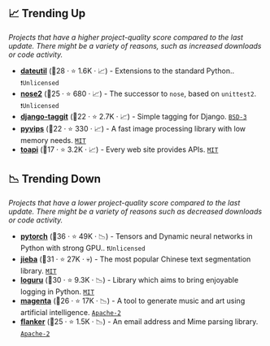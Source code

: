 ## 📈 Trending Up

_Projects that have a higher project-quality score compared to the last update. There might be a variety of reasons, such as increased downloads or code activity._

- <b><a href="https://github.com/dateutil/dateutil">dateutil</a></b> (🥇28 ·  ⭐ 1.6K · 📈) - Extensions to the standard Python.. <code>❗Unlicensed</code>
- <b><a href="https://github.com/nose-devs/nose2">nose2</a></b> (🥉25 ·  ⭐ 680 · 📈) - The successor to `nose`, based on `unittest2`. <code>❗Unlicensed</code>
- <b><a href="https://github.com/jazzband/django-taggit">django-taggit</a></b> (🥇22 ·  ⭐ 2.7K · 📈) - Simple tagging for Django. <code><a href="http://bit.ly/3aKzpTv">BSD-3</a></code>
- <b><a href="https://github.com/libvips/pyvips">pyvips</a></b> (🥉22 ·  ⭐ 330 · 📈) - A fast image processing library with low memory needs. <code><a href="http://bit.ly/34MBwT8">MIT</a></code>
- <b><a href="https://github.com/gaojiuli/toapi">toapi</a></b> (🥉17 ·  ⭐ 3.2K · 📈) - Every web site provides APIs. <code><a href="http://bit.ly/34MBwT8">MIT</a></code>

## 📉 Trending Down

_Projects that have a lower project-quality score compared to the last update. There might be a variety of reasons such as decreased downloads or code activity._

- <b><a href="https://github.com/pytorch/pytorch">pytorch</a></b> (🥈36 ·  ⭐ 49K · 📉) - Tensors and Dynamic neural networks in Python with strong GPU.. <code>❗Unlicensed</code>
- <b><a href="https://github.com/fxsjy/jieba">jieba</a></b> (🥇31 ·  ⭐ 27K · 💀) - The most popular Chinese text segmentation library. <code><a href="http://bit.ly/34MBwT8">MIT</a></code>
- <b><a href="https://github.com/Delgan/loguru">loguru</a></b> (🥇30 ·  ⭐ 9.3K · 📉) - Library which aims to bring enjoyable logging in Python. <code><a href="http://bit.ly/34MBwT8">MIT</a></code>
- <b><a href="https://github.com/magenta/magenta">magenta</a></b> (🥉26 ·  ⭐ 17K · 📉) - A tool to generate music and art using artificial intelligence. <code><a href="http://bit.ly/3nYMfla">Apache-2</a></code>
- <b><a href="https://github.com/mailgun/flanker">flanker</a></b> (🥈25 ·  ⭐ 1.5K · 📉) - An email address and Mime parsing library. <code><a href="http://bit.ly/3nYMfla">Apache-2</a></code>

